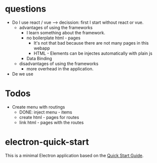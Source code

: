 # questions
- Do I use react / vue --> decission: first I start without react or vue.
    - advantages of using the frameworks
        - I learn something about the framework.
        - no boilerplate html - pages
            - It's not that bad because there are not many pages in this webapp
            - HTML - Elements can be injectes automatically with plain js
        - Data Binding
    - disadvantages of using the frameworks
        - more overhead in the application.
- De we use

# Todos
- Create menu with routings
    - DONE: inject menu - items
    - create html - pages for routes
    - link html - pages with the routes


# electron-quick-start

This is a minimal Electron application based on the [Quick Start Guide](https://electronjs.org/docs/latest/tutorial/quick-start).